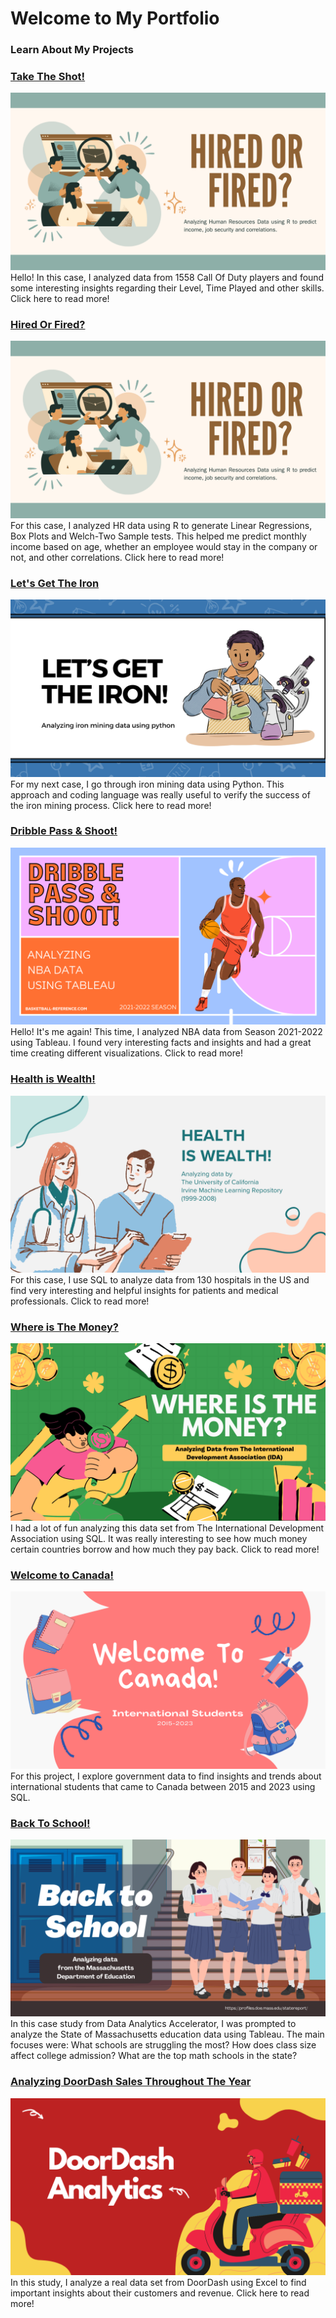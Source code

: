 # Welcome to My Portfolio


### Learn About My Projects

### [Take The Shot!](https://www.linkedin.com/pulse/take-shot-diego-manssur-4buje/?trackingId=TLvSXS2XQuCKfr0qkyDf5g%3D%3D)
[<img src="images/hof.png?raw=true"/>](https://www.linkedin.com/pulse/take-shot-diego-manssur-4buje/?trackingId=TLvSXS2XQuCKfr0qkyDf5g%3D%3D)
Hello! In this case, I analyzed data from 1558 Call Of Duty players and found some interesting insights regarding their Level, Time Played and other skills. Click here to read more!

### [Hired Or Fired?](https://www.linkedin.com/pulse/hired-fired-diego-manssur-sb91e/?trackingId=TLvSXS2XQuCKfr0qkyDf5g%3D%3D)
[<img src="images/hof.png?raw=true"/>](https://www.linkedin.com/pulse/hired-fired-diego-manssur-sb91e/?trackingId=TLvSXS2XQuCKfr0qkyDf5g%3D%3D)
For this case, I analyzed HR data using R to generate Linear Regressions, Box Plots and Welch-Two Sample tests. This helped me predict monthly income based on age, whether an employee would stay in the company or not, and other correlations. Click here to read more!

### [Let's Get The Iron](https://www.linkedin.com/pulse/lets-get-iron-diego-manssur-px8gc/?trackingId=uiX3WYm6T3S%2BmnjMT1YtTQ%3D%3D)
[<img src="images/iron.png?raw=true"/>](https://www.linkedin.com/pulse/lets-get-iron-diego-manssur-px8gc/?trackingId=uiX3WYm6T3S%2BmnjMT1YtTQ%3D%3D)
For my next case, I go through iron mining data using Python. This approach and coding language was really useful to verify the success of the iron mining process. Click here to read more!

### [Dribble Pass & Shoot!](https://www.linkedin.com/pulse/dribble-pass-shoot-diego-manssur-scyie/?trackingId=ybhxpXHITjq4iKk5iDpwXw%3D%3D)
[<img src="images/bb.png?raw=true"/>](https://www.linkedin.com/pulse/dribble-pass-shoot-diego-manssur-scyie/?trackingId=ybhxpXHITjq4iKk5iDpwXw%3D%3D)
Hello! It's me again! This time, I analyzed NBA data from Season 2021-2022 using Tableau. I found very interesting facts and insights and had a great time creating different visualizations. Click to read more!

### [Health is Wealth!](https://www.linkedin.com/pulse/health-wealth-diego-manssur-ilree/?trackingId=hel9%2BWKbTemwKWBrC1mxcA%3D%3D)
[<img src="images/health.png?raw=true"/>](https://www.linkedin.com/pulse/health-wealth-diego-manssur-ilree/?trackingId=hel9%2BWKbTemwKWBrC1mxcA%3D%3D)
For this case, I use SQL to analyze data from 130 hospitals in the US and find very interesting and helpful insights for patients and medical professionals. Click to read more!


### [Where is The Money?](https://www.linkedin.com/pulse/where-money-diego-manssur-sfsde/)
[<img src="images/IDA_Thumb.png?raw=true"/>](https://www.linkedin.com/pulse/where-money-diego-manssur-sfsde/)
I had a lot of fun analyzing this data set from The International Development Association using SQL. It was really interesting to see how much money certain countries borrow and how much they pay back. Click to read more!


### [Welcome to Canada!](https://www.linkedin.com/pulse/welcome-canada-diego-manssur-eiwze/?trackingId=%2BfIJPsI6Vih%2F7%2B6sac%2BeHA%3D%3D)
[<img src="images/canada.png?raw=true"/>](https://www.linkedin.com/pulse/welcome-canada-diego-manssur-eiwze/?trackingId=%2BfIJPsI6Vih%2F7%2B6sac%2BeHA%3D%3D)
For this project, I explore government data to find insights and trends about international students that came to Canada between 2015 and 2023 using SQL. 


### [Back To School!](https://www.linkedin.com/posts/diegomanssur_back-to-school-at-least-for-today-i-had-activity-7226639594480377856-GUsO?utm_source=share&utm_medium=member_desktop)
[<img src="images/Mass.png?raw=true"/>](https://www.linkedin.com/posts/diegomanssur_back-to-school-at-least-for-today-i-had-activity-7226639594480377856-GUsO?utm_source=share&utm_medium=member_desktop)
In this case study from Data Analytics Accelerator, I was prompted to analyze the State of Massachusetts education data using Tableau. The main focuses were:
What schools are struggling the most?
How does class size affect college admission?
What are the top math schools in the state? 


### [Analyzing DoorDash Sales Throughout The Year](https://www.linkedin.com/pulse/analyzing-doordash-sales-throughout-year-diego-manssur-9hp4c/)
[<img src="images/doordash.png?raw=true"/>](https://www.linkedin.com/pulse/analyzing-doordash-sales-throughout-year-diego-manssur-9hp4c/)
In this study, I analyze a real data set from DoorDash using Excel to find important insights about their customers and revenue. Click here to read more!
